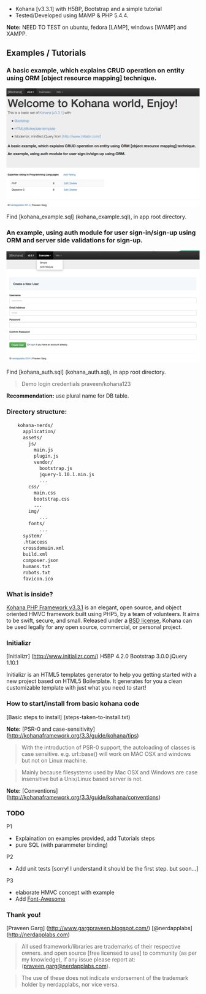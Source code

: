 
* Kohana [v3.3.1] with H5BP, Bootstrap and a simple tutorial
* Tested/Developed using MAMP & PHP 5.4.4.

__Note:__ NEED TO TEST on ubuntu, fedora [LAMP], windows [WAMP] and XAMPP.


## Examples / Tutorials

### A basic example, which explains CRUD operation on entity using ORM [object resource mapping] technique.

![Basic example, which explains CRUD operation](screenshot-simple-example.jpg "Basic example Homepage")

Find [kohana_example.sql] (kohana_example.sql), in app root directory.

### An example, using auth module for user sign-in/sign-up using ORM and server side validations for sign-up.

![Auth Module example, with boostrap theme sign-up](screenshot-auth-example.jpg "Auth Module example Homepage")

Find [kohana_auth.sql] (kohana_auth.sql), in app root directory.

> Demo login credentials
> praveen/kohana123

__Recommendation:__ use plural name for DB table.


### Directory structure:

        kohana-nerds/
          application/
          assets/
            js/
              main.js
              plugin.js
              vendor/
                bootstrap.js
                jquery-1.10.1.min.js
                ...
            css/
              main.css
              bootstrap.css
              ...
            img/
                ...
            fonts/
                ...
          system/
          .htaccess
          crossdomain.xml
          build.xml
          composer.json
          humans.txt
          robots.txt
          favicon.ico

### What is inside?

[Kohana PHP Framework v3.3.1](http://kohanaframework.org/) is an elegant, open source, and object oriented HMVC framework built using PHP5, by a team of volunteers. It aims to be swift, secure, and small.
Released under a [BSD license](http://kohanaframework.org/license), Kohana can be used legally for any open source, commercial, or personal project.

### Initializr
[Initializr] (http://www.initializr.com/)
    H5BP 4.2.0
    Bootstrap 3.0.0
    jQuery 1.10.1

Initializr is an HTML5 templates generator to help you getting started with a new project based on HTML5 Boilerplate. It generates for you a clean customizable template with just what you need to start!


### How to start/install from basic kohana code

[Basic steps to install] (steps-taken-to-install.txt)

__Note:__ [PSR-0 and case-sensitivity] (http://kohanaframework.org/3.3/guide/kohana/tips)

 > With the introduction of PSR-0 support, the autoloading of classes is case sensitive.
 > e.g. url::base() will work on MAC OSX and windows but not on Linux machine.

 > Mainly because filesystems used by Mac OSX and Windows are case insensitive but a Unix/Linux
 > based server is not.

__Note:__ [Conventions] (http://kohanaframework.org/3.3/guide/kohana/conventions)



### TODO

P1
* Explaination on examples provided, add Tutorials steps
* pure SQL (with parammeter binding)

P2
* Add unit tests [sorry! I understand it should be the first step. but soon...]

P3
* elaborate HMVC concept with example
* Add <a href="http://fortawesome.github.io/Font-Awesome/license/">Font-Awesome</a>

### Thank you!

[Praveen Garg] (http://www.gargpraveen.blogspot.com/) [@nerdapplabs] (http://nerdapplabs.com)

> All used framework/libraries are trademarks of their respective owners. and open source
> [free licensed to use] to community (as per my knowledge), if any issue please report at:
> (praveen.garg@nerdapplabs.com).

> The use of these does not indicate endorsement of the trademark holder by nerdapplabs,
> nor vice versa.
